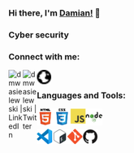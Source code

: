 ### Hi there, I'm [Damian!][website] 👋

### Cyber security

### Connect with me:

[<img align="left" alt="dmwasielewski | LinkedIn" width="28px" src="https://cdn.jsdelivr.net/npm/simple-icons@v3/icons/linkedin.svg" />][linkedin]

[<img align="left" alt="dmwasielewski | Twitter" width="28px" src="https://cdn.jsdelivr.net/npm/simple-icons@v3/icons/twitter.svg" />][twitter]

[<img align="left" alt="dmwasielewski | WWW" width="28px" src="https://raw.githubusercontent.com/iconic/open-iconic/master/svg/globe.svg" />][website]

<br />

### Languages and Tools:

[<img align="left" alt="HTML5" width="33px" src="https://raw.githubusercontent.com/devicons/devicon/master/icons/html5/html5-original-wordmark.svg" />][html5]
[<img align="left" alt="CSS3" width="33px" src="https://raw.githubusercontent.com/devicons/devicon/master/icons/css3/css3-original-wordmark.svg" />][css3]
[<img align="left" alt="JavaScript" width="30px" src="https://raw.githubusercontent.com/devicons/devicon/master/icons/javascript/javascript-original.svg" />][js]
[<img align="left" alt="Node" width="33px" src="https://raw.githubusercontent.com/devicons/devicon/master/icons/nodejs/nodejs-original-wordmark.svg" />][nodejs]

<!-- [<img align="left" alt="Express" width="33px" src="https://raw.githubusercontent.com/devicons/devicon/master/icons/express/express-original-wordmark.svg" />][express]
[<img align="left" alt="MongoDB" width="33px" src="https://raw.githubusercontent.com/devicons/devicon/master/icons/mongodb/mongodb-original-wordmark.svg" />][mongodb]
[<img align="left" alt="TypeScript" width="30px" src="https://raw.githubusercontent.com/github/explore/80688e429a7d4ef2fca1e82350fe8e3517d3494d/topics/typescript/typescript.png" />][typescript]
[<img align="left" alt="React" width="30px" src="https://raw.githubusercontent.com/devicons/devicon/master/icons/react/react-original-wordmark.svg" />][react] -->

<br/>

###

[<img align="left" alt="Visual Studio Code" width="30px" src="https://raw.githubusercontent.com/devicons/devicon/master/icons/vscode/vscode-original.svg" />][vsc]
[<img align="left" alt="Terminal" width="30px" src="https://raw.githubusercontent.com/devicons/devicon/master/icons/bash/bash-original.svg" />][terminal]
[<img align="left" alt="Git" width="30px" src="https://raw.githubusercontent.com/devicons/devicon/master/icons/git/git-original.svg" />][git]
[<img align="left" alt="GitHub" width="30px" src="https://raw.githubusercontent.com/devicons/devicon/master/icons/github/github-original.svg" />][github]

<br />
<br />


[website]: https://dmwasielewski.dev
[twitter]: https://twitter.com/dmwasielewski
[linkedin]: https://linkedin.com/in/dmwasielewski
[html5]: https://developer.mozilla.org/en-US/docs/Web/HTML
[css3]: https://developer.mozilla.org/en-US/docs/Web/CSS
[js]: https://developer.mozilla.org/en-US/docs/Web/JavaScript
[nodejs]: https://nodejs.org/en/about/releases/
[express]: https://developer.mozilla.org/en-US/docs/Learn/Server-side/Express_Nodejs/Introduction
[mongodb]: https://docs.mongodb.com/
[typescript]: https://www.typescriptlang.org/docs/
[react]: https://reactjs.org/docs/getting-started.html
[vsc]: https://code.visualstudio.com/docs
[terminal]: https://docs.microsoft.com/en-us/powershell/
[git]: https://git-scm.com/docs
[github]: https://docs.github.com/en
